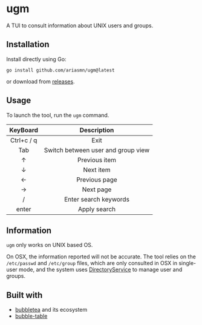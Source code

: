 # ugm

A TUI to consult information about UNIX users and groups.

## Installation

Install directly using Go: 
```
go install github.com/ariasmn/ugm@latest
```
or download from [releases](https://github.com/ariasmn/ugm/releases).

## Usage

To launch the tool, run the `ugm` command.

| KeyBoard      | Description                           |
| :------:      | :------------------------------------:|
|  Ctrl+c / q   | Exit                                  |
|  Tab          | Switch between user and group view    |
|    ↑          | Previous item                         |
|    ↓          | Next item                             |
|    ←          | Previous page                         |
|    →          | Next page                             |
|    /          | Enter search keywords                 |
|  enter        | Apply search                          |


## Information

`ugm` only works on UNIX based OS.

On OSX, the information reported will not be accurate. The tool relies on the `/etc/passwd` and `/etc/group` files, which are only consulted in OSX in single-user mode, and the system uses [DirectoryService](https://developer.apple.com/documentation/devicemanagement/directoryservice) to manage user and groups.

## Built with
 - [bubbletea](https://github.com/charmbracelet/bubbletea) and its ecosystem
 - [bubble-table](https://github.com/Evertras/bubble-table)